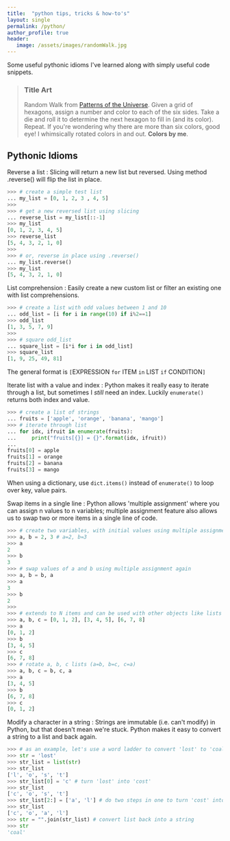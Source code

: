 ```yaml
---
title:  "python tips, tricks & how-to's"
layout: single
permalink: /python/
author_profile: true
header:
   image: /assets/images/randomWalk.jpg
---
```


Some useful pythonic idioms I've learned along with simply useful code snippets.

> ### Title Art
>
> Random Walk from [Patterns of the Universe](https://www.amazon.com/Patterns-Universe-Coloring-Adventure-Beauty/dp/1615193235). Given a grid of hexagons, assign a number and color to each of the six sides. Take a die and roll it to determine the next hexagon to fill in (and its color). Repeat. If you're wondering why there are more than six colors, good eye! I whimsically rotated colors in and out. **Colors by me**.

## Pythonic Idioms

Reverse a list
: Slicing will return a new list but reversed. Using method .reverse() will flip the list in place. 
```python
>>> # create a simple test list
... my_list = [0, 1, 2, 3 , 4, 5]
>>> 
>>> # get a new reversed list using slicing
... reverse_list = my_list[::-1]
>>> my_list
[0, 1, 2, 3, 4, 5]
>>> reverse_list
[5, 4, 3, 2, 1, 0]
>>> 
>>> # or, reverse in place using .reverse()
... my_list.reverse()
>>> my_list
[5, 4, 3, 2, 1, 0]
```

List comprehension
: Easily create a new custom list or filter an existing one with list comprehensions. 
```python
>>> # create a list with odd values between 1 and 10
... odd_list = [i for i in range(10) if i%2==1]
>>> odd_list
[1, 3, 5, 7, 9]
>>> 
>>> # square odd_list
... square_list = [i*i for i in odd_list]
>>> square_list
[1, 9, 25, 49, 81]
```
The general format is  `[`EXPRESSION `for` ITEM `in` LIST `if` CONDITION`]`

Iterate list with a value and index
: Python makes it really easy to iterate through a list, but sometimes I *still* need an index. Luckily `enumerate()` returns both index and value.
```python
>>> # create a list of strings
... fruits = ['apple', 'orange', 'banana', 'mango']
>>> # iterate through list 
... for idx, ifruit in enumerate(fruits):
...     print("fruits[{}] = {}".format(idx, ifruit))
... 
fruits[0] = apple
fruits[1] = orange
fruits[2] = banana
fruits[3] = mango
```
When using a dictionary, use `dict.items()` instead of `enumerate()` to loop over key, value pairs.

Swap items in a single line
: Python allows 'multiple assignment' where you can assign n values to n variables; multiple assignment feature also allows us to swap two or more items in a single line of code.
```python
>>> # create two variables, with initial values using multiple assignment
>>> a, b = 2, 3 # a=2, b=3
>>> a
2
>>> b
3
>>> # swap values of a and b using multiple assignment again
>>> a, b = b, a
>>> a
3
>>> b
2
>>>
>>> # extends to N items and can be used with other objects like lists
>>> a, b, c = [0, 1, 2], [3, 4, 5], [6, 7, 8]
>>> a
[0, 1, 2]
>>> b
[3, 4, 5]
>>> c
[6, 7, 8]
>>> # rotate a, b, c lists (a=b, b=c, c=a)
>>> a, b, c = b, c, a
>>> a
[3, 4, 5]
>>> b
[6, 7, 8]
>>> c
[0, 1, 2]
```

Modify a character in a string
: Strings are immutable (i.e. can't modify) in Python, but that doesn't mean we're stuck. Python makes it easy to convert a string to a list and back again.
```python
>>> # as an example, let's use a word ladder to convert 'lost' to 'coal'
>>> str = 'lost'
>>> str_list = list(str)
>>> str_list
['l', 'o', 's', 't']
>>> str_list[0] = 'c' # turn 'lost' into 'cost'
>>> str_list
['c', 'o', 's', 't']
>>> str_list[2:] = ['a', 'l'] # do two steps in one to turn 'cost' into 'coal'
>>> str_list
['c', 'o', 'a', 'l']
>>> str = "".join(str_list) # convert list back into a string
>>> str
'coal'
```
